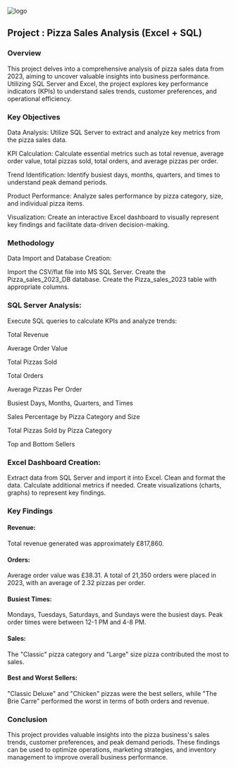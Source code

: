 ![logo](https://github.com/Mgit125/Pizza-Sales-Analysis-2023-Excel-SQL-Project/blob/main/Final%20Pizza%20Sales%20Dashboard.png)

## Project : Pizza Sales Analysis (Excel + SQL)

### Overview

This project delves into a comprehensive analysis of pizza sales data from 2023, aiming to uncover valuable insights into business performance. Utilizing SQL Server and Excel, the project explores key performance indicators (KPIs) to understand sales trends, customer preferences, and operational efficiency.

### Key Objectives

Data Analysis: Utilize SQL Server to extract and analyze key metrics from the pizza sales data.

KPI Calculation: Calculate essential metrics such as total revenue, average order value, total pizzas sold, total orders, and average pizzas per order.

Trend Identification: Identify busiest days, months, quarters, and times to understand peak demand periods.

Product Performance: Analyze sales performance by pizza category, size, and individual pizza items.

Visualization: Create an interactive Excel dashboard to visually represent key findings and facilitate data-driven decision-making.

### Methodology

Data Import and Database Creation:

Import the CSV/flat file into MS SQL Server.
Create the Pizza_sales_2023_DB database.
Create the Pizza_sales_2023 table with appropriate columns.

### SQL Server Analysis:

Execute SQL queries to calculate KPIs and analyze trends:

Total Revenue

Average Order Value

Total Pizzas Sold

Total Orders

Average Pizzas Per Order

Busiest Days, Months, Quarters, and Times

Sales Percentage by Pizza Category and Size

Total Pizzas Sold by Pizza Category

Top and Bottom Sellers

### Excel Dashboard Creation:

Extract data from SQL Server and import it into Excel.
Clean and format the data.
Calculate additional metrics if needed.
Create visualizations (charts, graphs) to represent key findings.

### Key Findings

#### Revenue: 

Total revenue generated was approximately £817,860.

#### Orders: 

Average order value was £38.31. A total of 21,350 orders were placed in 2023, with an average of 2.32 pizzas per order.

#### Busiest Times: 

Mondays, Tuesdays, Saturdays, and Sundays were the busiest days. Peak order times were between 12-1 PM and 4-8 PM.

#### Sales: 

The "Classic" pizza category and "Large" size pizza contributed the most to sales.

#### Best and Worst Sellers: 

"Classic Deluxe" and "Chicken" pizzas were the best sellers, while "The Brie Carre" performed the worst in terms of both orders and revenue.

### Conclusion

This project provides valuable insights into the pizza business's sales trends, customer preferences, and peak demand periods. These findings can be used to optimize operations, marketing strategies, and inventory management to improve overall business performance.
